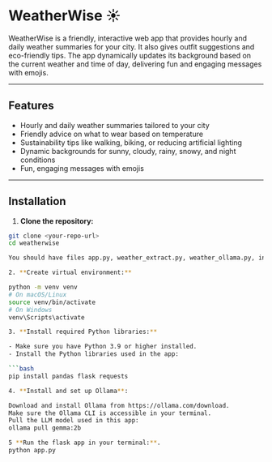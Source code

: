 # WeatherWise ☀️

WeatherWise is a friendly, interactive web app that provides hourly and daily weather summaries for your city. It also gives outfit suggestions and eco-friendly tips. The app dynamically updates its background based on the current weather and time of day, delivering fun and engaging messages with emojis.

---

## Features

- Hourly and daily weather summaries tailored to your city
- Friendly advice on what to wear based on temperature
- Sustainability tips like walking, biking, or reducing artificial lighting
- Dynamic backgrounds for sunny, cloudy, rainy, snowy, and night conditions
- Fun, engaging messages with emojis

---

## Installation

1. **Clone the repository:**

```bash
git clone <your-repo-url>
cd weatherwise

You should have files app.py, weather_extract.py, weather_ollama.py, index.html (the html file is in the templates folder).

2. **Create virtual environment:**

python -m venv venv
# On macOS/Linux
source venv/bin/activate
# On Windows
venv\Scripts\activate

3. **Install required Python libraries:**

- Make sure you have Python 3.9 or higher installed.
- Install the Python libraries used in the app:

```bash
pip install pandas flask requests

4. **Install and set up Ollama**:

Download and install Ollama from https://ollama.com/download.
Make sure the Ollama CLI is accessible in your terminal.
Pull the LLM model used in this app:
ollama pull gemma:2b

5 **Run the flask app in your terminal:**.
python app.py
